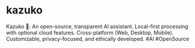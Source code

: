 # kazuko
Kazuko 🐠: An open-source, transparent AI assistant. Local-first processing with optional cloud features. Cross-platform (Web, Desktop, Mobile). Customizable, privacy-focused, and ethically developed. #AI #OpenSource
